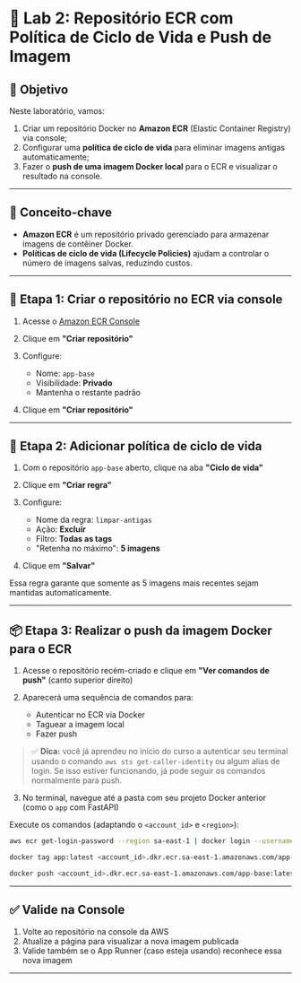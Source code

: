 # 🧪 Lab 2: Repositório ECR com Política de Ciclo de Vida e Push de Imagem

## 🎯 Objetivo

Neste laboratório, vamos:

1. Criar um repositório Docker no **Amazon ECR** (Elastic Container Registry) via console;
2. Configurar uma **política de ciclo de vida** para eliminar imagens antigas automaticamente;
3. Fazer o **push de uma imagem Docker local** para o ECR e visualizar o resultado na console.

---

## 🧠 Conceito-chave

* **Amazon ECR** é um repositório privado gerenciado para armazenar imagens de contêiner Docker.
* **Políticas de ciclo de vida (Lifecycle Policies)** ajudam a controlar o número de imagens salvas, reduzindo custos.

---

## 🔧 Etapa 1: Criar o repositório no ECR via console

1. Acesse o [Amazon ECR Console](https://console.aws.amazon.com/ecr/repositories)
2. Clique em **"Criar repositório"**
3. Configure:

   * Nome: `app-base`
   * Visibilidade: **Privado**
   * Mantenha o restante padrão
4. Clique em **"Criar repositório"**

---

## 🧹 Etapa 2: Adicionar política de ciclo de vida

1. Com o repositório `app-base` aberto, clique na aba **"Ciclo de vida"**
2. Clique em **"Criar regra"**
3. Configure:

   * Nome da regra: `limpar-antigas`
   * Ação: **Excluir**
   * Filtro: **Todas as tags**
   * "Retenha no máximo": **5 imagens**
4. Clique em **"Salvar"**

Essa regra garante que somente as 5 imagens mais recentes sejam mantidas automaticamente.

---

## 📦 Etapa 3: Realizar o push da imagem Docker para o ECR

1. Acesse o repositório recém-criado e clique em **"Ver comandos de push"** (canto superior direito)
2. Aparecerá uma sequência de comandos para:

   * Autenticar no ECR via Docker
   * Taguear a imagem local
   * Fazer push

> ✅ **Dica:** você já aprendeu no início do curso a autenticar seu terminal usando o comando `aws sts get-caller-identity` ou algum alias de login. Se isso estiver funcionando, já pode seguir os comandos normalmente para push.

3. No terminal, navegue até a pasta com seu projeto Docker anterior (como o `app` com FastAPI)

Execute os comandos (adaptando o `<account_id>` e `<region>`):

```bash
aws ecr get-login-password --region sa-east-1 | docker login --username AWS --password-stdin <account_id>.dkr.ecr.sa-east-1.amazonaws.com

docker tag app:latest <account_id>.dkr.ecr.sa-east-1.amazonaws.com/app-base:latest

docker push <account_id>.dkr.ecr.sa-east-1.amazonaws.com/app-base:latest
```

---

## ✅ Valide na Console

1. Volte ao repositório na console da AWS
2. Atualize a página para visualizar a nova imagem publicada
3. Valide também se o App Runner (caso esteja usando) reconhece essa nova imagem

---